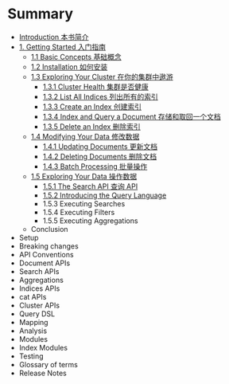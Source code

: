 # Summary

* [Introduction 本书简介](README.md)
* [1. Getting Started 入门指南](s01/00_getting_started.md)
   * [1.1 Basic Concepts 基础概念](s01/01_basic_concepts.md)
   * [1.2 Installation 如何安装](s01/02_installation.md)
   * [1.3 Exploring Your Cluster 在你的集群中遨游](s01/03_exploring_your_cluster.md)
       * [1.3.1 Cluster Health 集群是否健康](s01/03_01_cluster_health.md)
       * [1.3.2 List All Indices 列出所有的索引](s01/03_02_list_all_indices.md)
       * [1.3.3 Create an Index 创建索引](s01/03_03_create_an_index.md)
       * [1.3.4 Index and Query a Document 存储和取回一个文档](s01/03_04_index_and_query_a_document.md)
       * [1.3.5 Delete an Index 删除索引](s01/03_05_delete_an_index.md)
   * [1.4 Modifying Your Data 修改数据](s01/04_modifying_your_data.md)
       * [1.4.1 Updating Documents 更新文档](s01/04_01_updating_documents.md)
       * [1.4.2 Deleting Documents 删除文档](s01/04_02_deleting_documents.md)
       * [1.4.3 Batch Processing 批量操作](s01/04_03_batch_processing.md)
   * [1.5 Exploring Your Data 操作数据](s01/05_exploring_your_data.md)
       * [1.5.1 The Search API 查询 API](s01/05_01_the_search_api.md)
       * [1.5.2 Introducing the Query Language](s01/05_02_introducing_the_query_language.md)
       * 1.5.3 Executing Searches
       * 1.5.4 Executing Filters
       * 1.5.5 Executing Aggregations
   * Conclusion
* Setup
* Breaking changes
* API Conventions
* Document APIs
* Search APIs
* Aggregations
* Indices APIs
* cat APIs
* Cluster APIs
* Query DSL
* Mapping
* Analysis
* Modules
* Index Modules
* Testing
* Glossary of terms
* Release Notes

